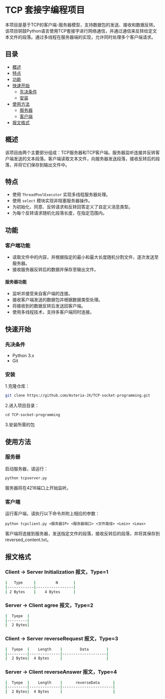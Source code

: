 # TCP 套接字编程项目

本项目是基于TCP的客户端-服务器模型，支持数据包的发送、接收和数据反转。该项目铜鼓Python语言使用TCP套接字进行网络通信，并通过通信来反转给定文本文件的段落。通过多线程在服务器端的实现，允许同时处理多个客户端请求。

## 目录

- [概述](#概述)
- [特点](#特点)
- [功能](#功能)
- [快速开始](#快速开始)
  - [先决条件](#先决条件)
  - [安装](#安装)
- [使用方法](#使用方法)
  - [服务器](#服务器)
  - [客户端](#客户端)
- [报文格式](#报文格式)

## 概述

该项目由两个主要部分组成：TCP服务器和TCP客户端。服务器监听连接并反转客户端发送的文本段落。客户端读取文本文件，向服务器发送段落，接收反转后的段落，并将它们保存到输出文件中。

## 特点

- 使用 `ThreadPoolExecutor` 实现多线程服务器处理。
- 使用 `select` 模块实现非阻塞服务器操作。
- 为初始化、同意、反转请求和反转回答定义了自定义消息类型。
- 为每个反转请求随机化段落长度，在指定范围内。

## 功能

### 客户端功能

- 读取文件中的内容，并根据指定的最小和最大长度随机分割文件，逐次发送至服务器。
- 接收服务器反转后的数据并保存至输出文件。

#### 服务器功能

- 监听并接受来自客户端的连接。
- 接收客户端发送的数据包并根据数据类型处理。
- 将接收到的数据反转后发送回客户端。
- 使用多线程技术，支持多客户端同时连接。

## 快速开始

### 先决条件

- Python 3.x
- Git

### 安装

1.克隆仓库：

```sh
git clone https://github.com/Asteria-JX/TCP-socket-programming.git
```

2.进入项目目录：

```
cd TCP-socket-programming
```

3.安装所需的包

## 使用方法

### 服务器

启动服务器，请运行：

```
python tcpserver.py
```

服务器将在4216端口上开始监听。

### 客户端

运行客户端，请执行以下命令并附上相应的参数：

```
python tcpclient.py <服务器IP> <服务器端口> <文件路径> <Lmin> <Lmax>
```

客户端将连接到服务器，发送指定文件的段落，接收反转后的段落，并将其保存到reversed_content.txt。

## 报文格式

### Client -> Server	    Initialization 报文，Type=1 

```sh
|   Type     |         N       |
|------------|-----------------|
| 2 Bytes    | 	  4 Bytes      |
```

### Server -> Client	    agree 报文，Type=2

```sh
|  Tyepe  |
|---------|
|  2 Bytes|
```

### Client -> Server	    reverseRequest 报文，Type=3

```sh
|  Tyepe  |    Length    |        Data        |
|---------|--------------|--------------------|
|  2 Bytes|  4 Bytes     |                    |
```

### Server -> Client	    reverseAnswer 报文，Type=4

```sh
|  Tyepe  |    Length    |      reverseData      |
|---------|--------------|-----------------------|
|  2 Bytes|  4 Bytes     |                       |
```

